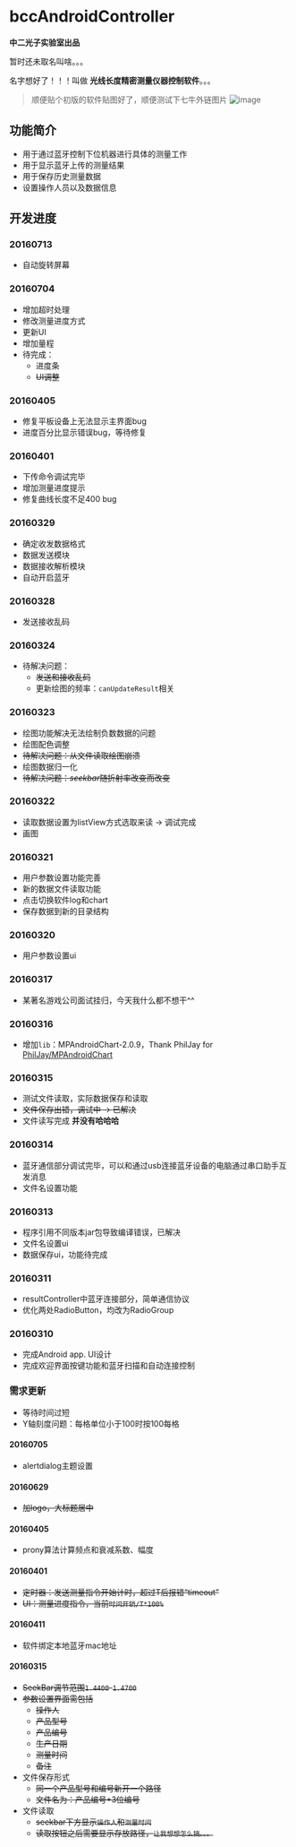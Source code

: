 # bccAndroidController
**中二光子实验室出品**

暂时还未取名叫啥。。。

名字想好了！！！叫做 **光线长度精密测量仪器控制软件**。。。

> 顺便贴个初版的软件贴图好了，顺便测试下七牛外链图片
![image](http://7xjhsi.com1.z0.glb.clouddn.com/image/githubreadme/S60323-193741.jpg?imageView2/2/w/500
)

## 功能简介
- 用于通过蓝牙控制下位机器进行具体的测量工作
- 用于显示蓝牙上传的测量结果
- 用于保存历史测量数据
- 设置操作人员以及数据信息

## 开发进度
### 20160713
- 自动旋转屏幕

### 20160704
- 增加超时处理
- 修改测量进度方式
- 更新UI
- 增加量程
- 待完成：
	- 进度条
	- ~~UI调整~~

### 20160405
- 修复平板设备上无法显示主界面bug
- 进度百分比显示错误bug，等待修复

### 20160401
- 下传命令调试完毕
- 增加测量进度提示
- 修复曲线长度不足400 bug

### 20160329
- 确定收发数据格式
- 数据发送模块
- 数据接收解析模块
- 自动开启蓝牙

### 20160328
- 发送接收乱码

### 20160324
- 待解决问题：
    - ~~发送和接收乱码~~
    - 更新绘图的频率：`canUpdateResult`相关

### 20160323
- 绘图功能解决无法绘制负数数据的问题
- 绘图配色调整
- ~~待解决问题：从文件读取绘图崩溃~~
- 绘图数据归一化
- ~~待解决问题：*seekbar*随折射率改变而改变~~

### 20160322
- 读取数据设置为listView方式选取来读 -> 调试完成
- 画图

### 20160321
- 用户参数设置功能完善
- 新的数据文件读取功能
- 点击切换软件log和chart
- 保存数据到新的目录结构

### 20160320
- 用户参数设置ui

### 20160317
- 某著名游戏公司面试挂归，今天我什么都不想干^^

### 20160316
- 增加`lib`：MPAndroidChart-2.0.9，Thank PhilJay for [PhilJay/MPAndroidChart](https://github.com/PhilJay/MPAndroidChart)

### 20160315
- 测试文件读取，实际数据保存和读取
- ~~文件保存出错，调试中 -> 已解决~~
- 文件读写完成 **并没有哈哈哈**

### 20160314
- 蓝牙通信部分调试完毕，可以和通过usb连接蓝牙设备的电脑通过串口助手互发消息
- 文件名设置功能

### 20160313
- 程序引用不同版本jar包导致编译错误，已解决
- 文件名设置ui
- 数据保存ui，功能待完成

### 20160311
- resultController中蓝牙连接部分，简单通信协议
- 优化两处RadioButton，均改为RadioGroup

### 20160310
- 完成Android app. UI设计
- 完成欢迎界面按键功能和蓝牙扫描和自动连接控制
    
### 需求更新
- 等待时间过短
- Y轴刻度问题：每格单位小于100时按100每格

#### 20160705
- alertdialog主题设置

#### 20160629
- ~~加logo，大标题居中~~

#### 20160405
- prony算法计算频点和衰减系数、幅度

#### 20160401
- ~~定时器：发送测量指令开始计时，超过T后报错“timeout”~~
- ~~UI：测量进度指令，当前`时间开销/T*100%`~~

#### 20160411
- 软件绑定本地蓝牙mac地址

#### 20160315
- ~~SeekBar调节范围`1.4400`-`1.4700`~~
- ~~参数设置界面需包括~~
	- ~~操作人~~
	- ~~产品型号~~
	- ~~产品编号~~
	- ~~生产日期~~
	- ~~测量时间~~
	- ~~备注~~
- 文件保存形式
	- ~~同一个产品型号和编号新开一个路径~~
	- ~~文件名为：产品编号+3位编号~~
- 文件读取
	- ~~seekbar下方显示`操作人`和`测量时间`~~
	- ~~读取按钮之后需要显示存放路径，`让我想想怎么搞。。。`~~


